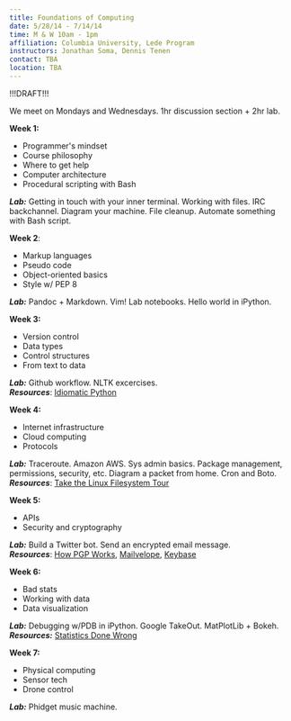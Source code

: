 ```yaml
---
title: Foundations of Computing 
date: 5/28/14 - 7/14/14
time: M & W 10am - 1pm 
affiliation: Columbia University, Lede Program
instructors: Jonathan Soma, Dennis Tenen
contact: TBA 
location: TBA 
---
```


!!!DRAFT!!!

We meet on Mondays and Wednesdays. 1hr discussion section + 2hr lab. 

**Week 1:**  
- Programmer's mindset
- Course philosophy
- Where to get help
- Computer architecture
- Procedural scripting with Bash

***Lab:*** Getting in touch with your inner terminal. Working with files. IRC backchannel. Diagram your machine. File cleanup. Automate something with Bash script.

**Week 2**:
- Markup languages
- Pseudo code
- Object-oriented basics
- Style w/ PEP 8

***Lab:*** Pandoc + Markdown. Vim! Lab notebooks. Hello world in iPython.

**Week 3:**
- Version control
- Data types
- Control structures
- From text to data

***Lab:*** Github workflow. NLTK excercises.  
***Resources***: [Idiomatic Python](http://web.archive.org/web/20140501190202/http://python.net/~goodger/projects/pycon/2007/idiomatic/handout.html)

**Week 4:**
- Internet infrastructure 
- Cloud computing
- Protocols

***Lab:*** Traceroute. Amazon AWS. Sys admin basics. Package management, permissions, security, etc. Diagram a packet from home. Cron and Boto.  
***Resources***: [Take the Linux Filesystem Tour](http://web.archive.org/web/20140501190339/http://tuxradar.com/content/take-linux-filesystem-tour/)

**Week 5:**
- APIs
- Security and cryptography 

***Lab:*** Build a Twitter bot. Send an encrypted email message.  
***Resources***: [How PGP Works](http://web.archive.org/web/20140501185547/http://www.pgpi.org/doc/pgpintro/), [Mailvelope](http://www.mailvelope.com/), [Keybase](https://keybase.io/)

**Week 6:**
- Bad stats 
- Working with data
- Data visualization 

***Lab:*** Debugging w/PDB in iPython. Google TakeOut. MatPlotLib + Bokeh.   
***Resources:*** [Statistics Done Wrong](http://www.statisticsdonewrong.com/)

**Week 7:**
- Physical computing
- Sensor tech
- Drone control

***Lab:*** Phidget music machine.
